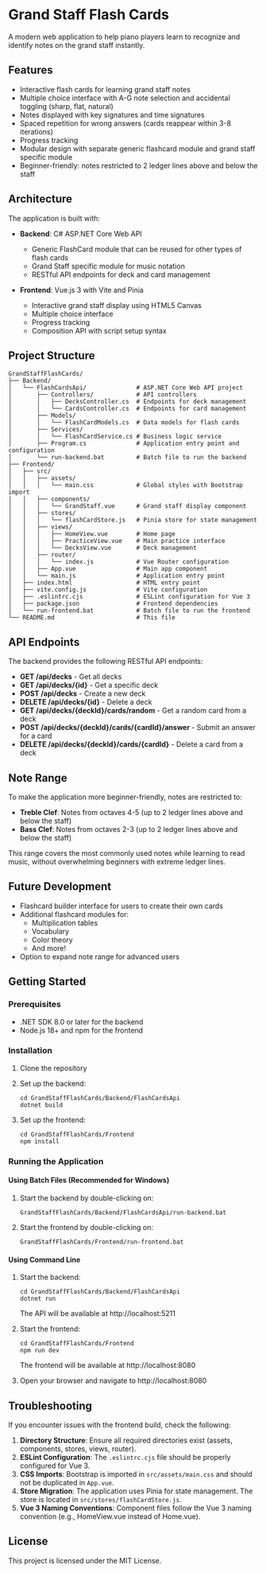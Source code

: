 # Grand Staff Flash Cards

A modern web application to help piano players learn to recognize and identify notes on the grand staff instantly.

## Features

- Interactive flash cards for learning grand staff notes
- Multiple choice interface with A-G note selection and accidental toggling (sharp, flat, natural)
- Notes displayed with key signatures and time signatures
- Spaced repetition for wrong answers (cards reappear within 3-8 iterations)
- Progress tracking
- Modular design with separate generic flashcard module and grand staff specific module
- Beginner-friendly: notes restricted to 2 ledger lines above and below the staff

## Architecture

The application is built with:

- **Backend**: C# ASP.NET Core Web API
  - Generic FlashCard module that can be reused for other types of flash cards
  - Grand Staff specific module for music notation
  - RESTful API endpoints for deck and card management
  
- **Frontend**: Vue.js 3 with Vite and Pinia
  - Interactive grand staff display using HTML5 Canvas
  - Multiple choice interface
  - Progress tracking
  - Composition API with script setup syntax

## Project Structure

```
GrandStaffFlashCards/
├── Backend/
│   └── FlashCardsApi/              # ASP.NET Core Web API project
│       ├── Controllers/            # API controllers
│       │   ├── DecksController.cs  # Endpoints for deck management
│       │   └── CardsController.cs  # Endpoints for card management
│       ├── Models/
│       │   └── FlashCardModels.cs  # Data models for flash cards
│       ├── Services/
│       │   └── FlashCardService.cs # Business logic service
│       ├── Program.cs              # Application entry point and configuration
│       └── run-backend.bat         # Batch file to run the backend
├── Frontend/
│   ├── src/
│   │   ├── assets/
│   │   │   └── main.css            # Global styles with Bootstrap import
│   │   ├── components/
│   │   │   └── GrandStaff.vue      # Grand staff display component
│   │   ├── stores/
│   │   │   └── flashCardStore.js   # Pinia store for state management
│   │   ├── views/
│   │   │   ├── HomeView.vue        # Home page
│   │   │   ├── PracticeView.vue    # Main practice interface
│   │   │   └── DecksView.vue       # Deck management
│   │   ├── router/
│   │   │   └── index.js            # Vue Router configuration
│   │   ├── App.vue                 # Main app component
│   │   └── main.js                 # Application entry point
│   ├── index.html                  # HTML entry point
│   ├── vite.config.js              # Vite configuration
│   ├── .eslintrc.cjs               # ESLint configuration for Vue 3
│   ├── package.json                # Frontend dependencies
│   └── run-frontend.bat            # Batch file to run the frontend
└── README.md                       # This file
```

## API Endpoints

The backend provides the following RESTful API endpoints:

- **GET /api/decks** - Get all decks
- **GET /api/decks/{id}** - Get a specific deck
- **POST /api/decks** - Create a new deck
- **DELETE /api/decks/{id}** - Delete a deck
- **GET /api/decks/{deckId}/cards/random** - Get a random card from a deck
- **POST /api/decks/{deckId}/cards/{cardId}/answer** - Submit an answer for a card
- **DELETE /api/decks/{deckId}/cards/{cardId}** - Delete a card from a deck

## Note Range

To make the application more beginner-friendly, notes are restricted to:

- **Treble Clef**: Notes from octaves 4-5 (up to 2 ledger lines above and below the staff)
- **Bass Clef**: Notes from octaves 2-3 (up to 2 ledger lines above and below the staff)

This range covers the most commonly used notes while learning to read music, without overwhelming beginners with extreme ledger lines.

## Future Development

- Flashcard builder interface for users to create their own cards
- Additional flashcard modules for:
  - Multiplication tables
  - Vocabulary
  - Color theory
  - And more!
- Option to expand note range for advanced users

## Getting Started

### Prerequisites

- .NET SDK 8.0 or later for the backend
- Node.js 18+ and npm for the frontend

### Installation

1. Clone the repository

2. Set up the backend:
   ```
   cd GrandStaffFlashCards/Backend/FlashCardsApi
   dotnet build
   ```

3. Set up the frontend:
   ```
   cd GrandStaffFlashCards/Frontend
   npm install
   ```

### Running the Application

#### Using Batch Files (Recommended for Windows)

1. Start the backend by double-clicking on:
   ```
   GrandStaffFlashCards/Backend/FlashCardsApi/run-backend.bat
   ```

2. Start the frontend by double-clicking on:
   ```
   GrandStaffFlashCards/Frontend/run-frontend.bat
   ```

#### Using Command Line

1. Start the backend:
   ```
   cd GrandStaffFlashCards/Backend/FlashCardsApi
   dotnet run
   ```
   The API will be available at http://localhost:5211

2. Start the frontend:
   ```
   cd GrandStaffFlashCards/Frontend
   npm run dev
   ```
   The frontend will be available at http://localhost:8080

3. Open your browser and navigate to http://localhost:8080

## Troubleshooting

If you encounter issues with the frontend build, check the following:

1. **Directory Structure**: Ensure all required directories exist (assets, components, stores, views, router).
2. **ESLint Configuration**: The `.eslintrc.cjs` file should be properly configured for Vue 3.
3. **CSS Imports**: Bootstrap is imported in `src/assets/main.css` and should not be duplicated in `App.vue`.
4. **Store Migration**: The application uses Pinia for state management. The store is located in `src/stores/flashCardStore.js`.
5. **Vue 3 Naming Conventions**: Component files follow the Vue 3 naming convention (e.g., HomeView.vue instead of Home.vue).

## License

This project is licensed under the MIT License. 